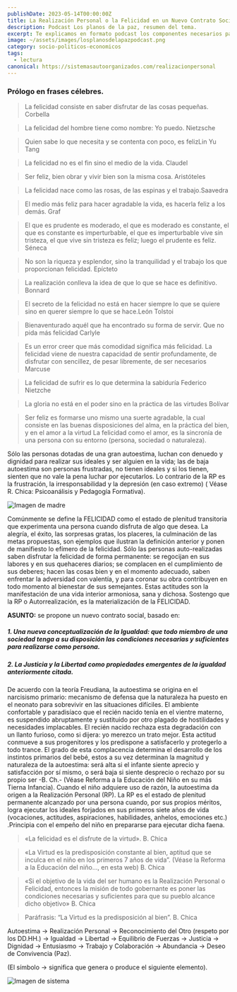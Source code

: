 ```yaml
---
publishDate: 2023-05-14T00:00:00Z
title: La Realización Personal o la Felicidad en un Nuevo Contrato Social.
description: Podcast Los planos de la paz, resumen del tema.
excerpt: Te explicamos en formato podcast los componentes necesarios para alcanzar la paz en el país por medio de los sistemas autoorganizados.
image: ~/assets/images/losplanosdelapazpodcast.png
category: socio-politicos-economicos
tags:
  - lectura
canonical: https://sistemasautoorganizados.com/realizacionpersonal
---
```


### Prólogo en frases célebres.

> La felicidad consiste en saber disfrutar de las cosas pequeñas. Corbella

> La felicidad del hombre tiene como nombre: Yo puedo. Nietzsche

> Quien sabe lo que necesita y se contenta con poco, es felizLin Yu Tang

> La felicidad no es el fin sino el medio de la vida. Claudel

> Ser feliz, bien obrar y vivir bien son la misma cosa. Aristóteles

> La felicidad nace como las rosas, de las espinas y el trabajo.Saavedra

> El medio más feliz para hacer agradable la vida, es hacerla feliz a los demás. Graf

> El que es prudente es moderado, el que es moderado es constante, el que es constante es imperturbable, el que es imperturbable vive sin tristeza, el que vive sin tristeza es feliz; luego el prudente es feliz. Séneca

> No son la riqueza y esplendor, sino la tranquilidad y el trabajo los que proporcionan felicidad. Epícteto

> La realización conlleva la idea de que lo que se hace es definitivo. Bonnard

> El secreto de la felicidad no está en hacer siempre lo que se quiere sino en querer siempre lo que se hace.León Tolstoi

> Bienaventurado aquél que ha encontrado su forma de servir. Que no pida más felicidad Carlyle

> Es un error creer que más comodidad significa más felicidad. La felicidad viene de nuestra capacidad de sentir profundamente, de disfrutar con sencillez, de pesar libremente, de ser necesarios Marcuse

> La felicidad de sufrir es lo que determina la sabiduría Federico Nietzche

> La gloria no está en el poder sino en la práctica de las virtudes Bolívar

> Ser feliz es formarse uno mismo una suerte agradable, la cual consiste en las buenas disposiciones del alma, en la práctica del bien, y en el amor a la virtud
La felicidad como el amor, es la sincronía de una persona con su entorno (persona, sociedad o naturaleza).

Sólo las personas dotadas de una gran autoestima, luchan con denuedo y dignidad para realizar sus ideales y ser alguien en la vida; las de baja autoestima son personas frustradas, no tienen ideales y si los tienen, sienten que no vale la pena luchar por ejecutarlos.  Lo contrario de la RP es la frustración, la irresponsabilidad y la depresión (en caso extremo) ( Véase R. Chica: Psicoanálisis y Pedagogía Formativa).

![Imagen de madre](https://res.cloudinary.com/djciwvvsd/image/upload/v1693426465/Sistemas%20AutoOrganizados/pexels-edward-eyer-1170899_xzhutj.jpg)


Comúnmente se define la FELICIDAD como el estado de plenitud transitoria que experimenta una persona cuando disfruta de algo que desea. La alegría, el éxito, las sorpresas gratas, los placeres, la culminación de las metas propuestas, son ejemplos que ilustran la definición anterior y ponen de manifiesto lo efímero de la felicidad. Sólo las personas auto-realizadas saben disfrutar la felicidad de forma permanente: se regocijan en sus labores y en sus quehaceres diarios; se complacen en el cumplimiento de sus deberes; hacen las cosas bien y en el momento adecuado, saben enfrentar la adversidad con valentía, y para coronar su obra contribuyen en todo momento al bienestar de sus semejantes. Estas actitudes son la manifestación de una vida interior armoniosa, sana y dichosa. Sostengo que la RP o Autorrealización, es la materialización de la FELICIDAD.

<strong>ASUNTO:</strong> se propone un nuevo contrato social, basado en:

##### 1. Una nueva conceptualización de la Igualdad: que todo miembro de una sociedad tenga a su disposición las condiciones necesarias y suficientes para realizarse como persona.

##### 2. La Justicia y la Libertad como propiedades emergentes de la igualdad anteriormente citada.

De acuerdo con la teoría Freudiana, la autoestima se origina en el narcisismo primario: mecanismo de defensa que la naturaleza ha puesto en el neonato para sobrevivir en las situaciones difíciles.  El ambiente confortable y paradisíaco que el recién nacido tenía en el vientre materno, es suspendido  abruptamente y sustituido por otro plagado de hostilidades y necesidades implacables.  El recién nacido rechaza esta degradación con un llanto furioso, como si dijera: yo merezco un trato mejor. Esta actitud conmueve a sus progenitores y los predispone a satisfacerlo y protegerlo a todo trance.  El grado  de esta complacencia determina el desarrollo de los instintos primarios del bebé, estos a su vez determinan la magnitud y naturaleza de la autoestima: será alta si el infante siente aprecio y satisfacción por sí mismo, o será baja si siente desprecio o rechazo por su propio ser  -B. Ch.- (Véase Reforma a la Educación del Niño en su más Tierna Infancia).  Cuando el niño adquiere uso de razón, la autoestima da origen a la Realización Personal (RP).  La RP es el estado de plenitud permanente alcanzado por una persona cuando, por sus propios méritos, logra ejecutar los ideales forjados en sus primeros siete años de vida  (vocaciones, actitudes, aspiraciones, habilidades, anhelos, emociones etc.) .Principia con el empeño del niño en prepararse para ejecutar dicha faena.

> «La felicidad es el disfrute de la virtud». B. Chica

> «La Virtud es la predisposición constante al bien, aptitud que se inculca en el niño en los primeros 7 años de vida”. (Véase la Reforma a la Educación del niño…, en esta web) B. Chica

> «Si el objetivo de la vida del ser humano es la Realización Personal o Felicidad, entonces la misión de todo gobernante es poner las condiciones necesarias y suficientes para que su pueblo alcance dicho objetivo» B. Chica

> Paráfrasis: “La Virtud es la predisposición al bien”. B. Chica

Autoestima → Realización Personal → Reconocimiento del Otro (respeto por los DD.HH.) → Igualdad → Libertad → Equilibrio de Fuerzas → Justicia → Dignidad → Entusiasmo → Trabajo y Colaboración → Abundancia → Deseo de Convivencia (Paz).

(El símbolo → significa que genera o produce el siguiente elemento).

![Imagen de sistema](https://res.cloudinary.com/djciwvvsd/image/upload/v1685502700/Sistemas%20AutoOrganizados/Diagrama_de_flujo_qg1m3p.jpg)

